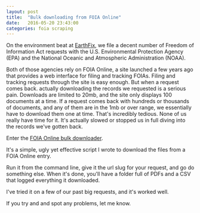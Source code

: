 ```yaml
---
layout: post
title:  "Bulk downloading from FOIA Online"
date:   2016-05-20 23:43:00
categories: foia scraping
---
```


On the environment beat at [EarthFix](http://www.opb.org/news/topic/environment/), we file a decent number of Freedom of Information Act requests with the U.S. Environmental Protection Agency (EPA) and the National Oceanic and Atmospheric Administration (NOAA).

Both of those agencies rely on FOIA Online, a site launched a few years ago that provides a web interface for filing and tracking FOIAs. Filing and tracking requests through the site is easy enough. But when a request comes back. actually downloading the records we requested is a serious pain. Downloads are limited to 20mb, and the site only displays 100 documents at a time. If a request comes back with hundreds or thousands of documents, and any of them are in the 1mb or over range, we essentially have to download them one at time. That's incredibly tedious. None of us really have time for it. It's actually slowed or stopped us in full diving into the records we've gotten back.    

Enter the [FOIA Online bulk downloader](https://github.com/tonyschick/foia-online).

It's a simple, ugly yet effective script I wrote to download the files from a FOIA Online entry.

Run it from the command line, give it the url slug for your request, and go do something else. When it's done, you'll have a folder full of PDFs and a CSV that logged everything it downloaded.

I've tried it on a few of our past big requests, and it's worked well.

If you try and and spot any problems, let me know.

